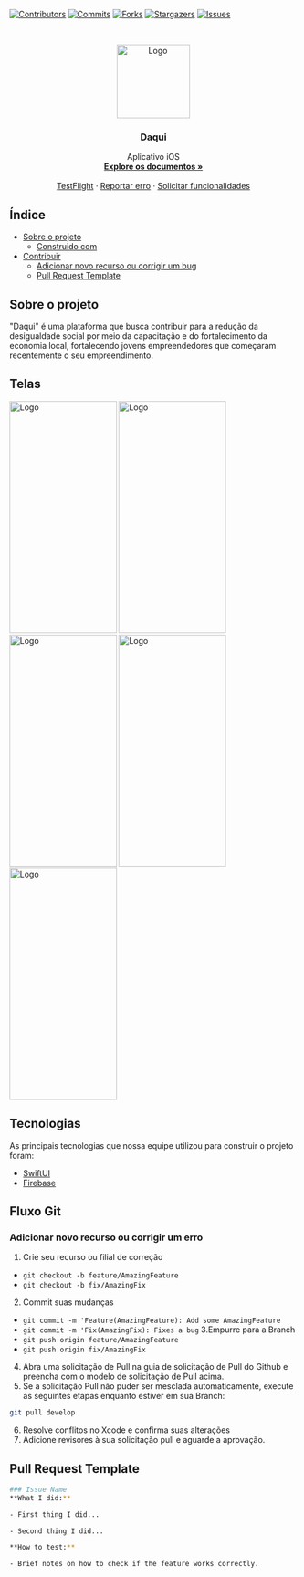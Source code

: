 [![Contributors][contributors-shield]][contributors-url]
[![Commits][commits-shield]][commits-url]
[![Forks][forks-shield]][forks-url]
[![Stargazers][stars-shield]][stars-url]
[![Issues][issues-shield]][issues-url]

<!-- PROJECT LOGO -->
<br />
<p align="center">
  <a href="https://github.com/samuelbrasileiro/hackathonCCR">
    <img src="https://media.discordapp.net/attachments/788903633268768839/800508614732677160/unknown.png?width=1286&height=1290" alt="Logo" width="128..6" height="129.0">
  </a>

  <h3 align="center">Daqui</h3>

  <p align="center">
    Aplicativo iOS
    <br />
    <a href="https://github.com/samuelbrasileiro/hackathonCCR"><strong>Explore os documentos »</strong></a>
    <br />
    <br />
    <a href="https://testflight.apple.com/join/ySbUmWr2">TestFlight</a>
    ·
    <a href="https://github.com/samuelbrasileiro/hackathonCCR/issues">Reportar erro</a>
    ·
    <a href="https://github.com/samuelbrasileiro/hackathonCCR/issues">Solicitar funcionalidades</a>
  </p>
</p>

<!-- TABLE OF CONTENTS -->
## Índice

* [Sobre o projeto](#about-the-project)
  * [Construido com](#built-with)
* [Contribuir](#git-flow)
  * [Adicionar novo recurso ou corrigir um bug](#add-new-feature-or-fix-a-bug)
  * [Pull Request Template](#pull-request-template)



<!-- ABOUT THE PROJECT -->
## Sobre o projeto
"Daqui" é uma plataforma que busca contribuir para a redução da desigualdade social por meio da capacitação e do fortalecimento da economia local, fortalecendo jovens empreendedores que começaram recentemente o seu empreendimento.

## Telas
<img src="https://media.discordapp.net/attachments/788903633268768839/800506011738701824/Explorar.png" alt="Logo" width="187.5" height="406"> <img src="https://media.discordapp.net/attachments/788903633268768839/800505841518247946/Perfiljhj.png" alt="Logo" width="187.5" height="406">
<img src="https://media.discordapp.net/attachments/788903633268768839/800506151905132568/Explorar.png" alt="Logo" width="187.5" height="406"> <img src="https://media.discordapp.net/attachments/788903633268768839/800506154224320522/Montar_Trilha.png" alt="Logo" width="187.5" height="406"> <img src="https://media.discordapp.net/attachments/788903633268768839/800505850040418335/Minhas_Trilhastrilhas_minhas.png" alt="Logo" width="187.5" height="406">

## Tecnologias 
As principais tecnologias que nossa equipe utilizou para construir o projeto foram:

* [SwiftUI](https://swift.org/)
* [Firebase](https://firebase.google.com/?hl=pt)

<!-- Git Flow -->
## Fluxo Git

### Adicionar novo recurso ou corrigir um erro

1. Crie seu recurso ou filial de correção
  * `git checkout -b feature/AmazingFeature`
  * `git checkout -b fix/AmazingFix`
2. Commit suas mudanças
  * `git commit -m 'Feature(AmazingFeature): Add some AmazingFeature`
  * `git commit -m 'Fix(AmazingFix): Fixes a bug`
3.Empurre para a Branch
  * `git push origin feature/AmazingFeature`
  * `git push origin fix/AmazingFix`
4. Abra uma solicitação de Pull na guia de solicitação de Pull do Github e preencha com o modelo de solicitação de Pull acima.
5. Se a solicitação Pull não puder ser mesclada automaticamente, execute as seguintes etapas enquanto estiver em sua Branch:
```sh
git pull develop
```
6. Resolve conflitos no Xcode e confirma suas alterações
7. Adicione revisores à sua solicitação pull e aguarde a aprovação.

## Pull Request Template
```sh
### Issue Name
**What I did:**

- First thing I did...

- Second thing I did...

**How to test:**

- Brief notes on how to check if the feature works correctly.
```

<!-- MARKDOWN LINKS & IMAGES -->
<!-- https://www.markdownguide.org/basic-syntax/#reference-style-links -->
[contributors-shield]: https://img.shields.io/github/contributors/samuelbrasileiro/hackathonCCR.svg?style=flat-square
[contributors-url]: https://img.shields.io/github/contributors/samuelbrasileiro/hackathonCCR

[forks-shield]: https://img.shields.io/github/forks/samuelbrasileiro/hackathonCCR.svg?style=flat-square
[forks-url]: https://img.shields.io/github/forks/samuelbrasileiro/hackathonCCR
[commits-shield]: https://img.shields.io/github/last-commit/samuelbrasileiro/hackathonCCR.svg?style=flat-square
[commits-url]: https://img.shields.io/github/last-commit/samuelbrasileiro/hackathonCCR
[stars-shield]: https://img.shields.io/github/stars/samuelbrasileiro/hackathonCCR.svg?style=flat-square
[stars-url]: https://img.shields.io/github/starts/samuelbrasileiro/hackathonCCR
[issues-shield]: https://img.shields.io/github/issues/samuelbrasileiro/hackathonCCR.svg?style=flat-square
[issues-url]: https://img.shields.io/github/issues/samuelbrasileiro/hackathonCCR
[product-screenshot]: images/screenshot.png
